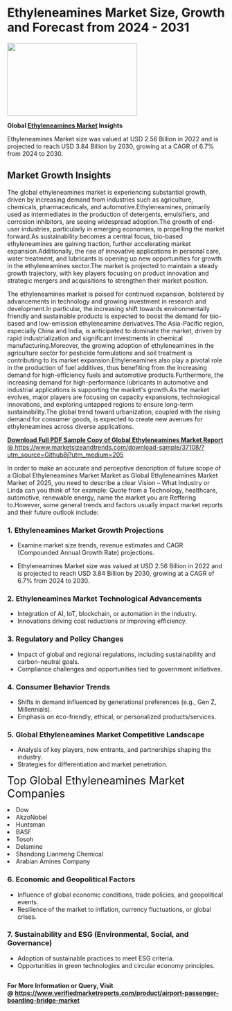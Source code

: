 <H1>Ethyleneamines Market Size, Growth and Forecast from 2024 - 2031</H1><img class="aligncenter size-medium wp-image-584254" src="https://thirdeyenews.in/wp-content/uploads/2024/09/Global-Market-Research-300x168.jpeg" alt="" width="300" height="168" /><p><strong>Global&nbsp;<a href="https://www.marketsizeandtrends.com/download-sample/37108/?utm_source=Github8j?utm_medium=205">Ethyleneamines Market</a> Insights</strong></p><p>Ethyleneamines Market size was valued at USD 2.56 Billion in 2022 and is projected to reach USD 3.84 Billion by 2030, growing at a CAGR of 6.7% from 2024 to 2030.</p><p><h2>Market Growth Insights</h2> <p>The global ethyleneamines market is experiencing substantial growth, driven by increasing demand from industries such as agriculture, chemicals, pharmaceuticals, and automotive.Ethyleneamines, primarily used as intermediates in the production of detergents, emulsifiers, and corrosion inhibitors, are seeing widespread adoption.The growth of end-user industries, particularly in emerging economies, is propelling the market forward.As sustainability becomes a central focus, bio-based ethyleneamines are gaining traction, further accelerating market expansion.Additionally, the rise of innovative applications in personal care, water treatment, and lubricants is opening up new opportunities for growth in the ethyleneamines sector.The market is projected to maintain a steady growth trajectory, with key players focusing on product innovation and strategic mergers and acquisitions to strengthen their market position.<a href="#"></a></p> <p>The ethyleneamines market is poised for continued expansion, bolstered by advancements in technology and growing investment in research and development.In particular, the increasing shift towards environmentally friendly and sustainable products is expected to boost the demand for bio-based and low-emission ethyleneamine derivatives.The Asia-Pacific region, especially China and India, is anticipated to dominate the market, driven by rapid industrialization and significant investments in chemical manufacturing.Moreover, the growing adoption of ethyleneamines in the agriculture sector for pesticide formulations and soil treatment is contributing to its market expansion.Ethyleneamines also play a pivotal role in the production of fuel additives, thus benefiting from the increasing demand for high-efficiency fuels and automotive products.Furthermore, the increasing demand for high-performance lubricants in automotive and industrial applications is supporting the market's growth.As the market evolves, major players are focusing on capacity expansions, technological innovations, and exploring untapped regions to ensure long-term sustainability.The global trend toward urbanization, coupled with the rising demand for consumer goods, is expected to create new avenues for ethyleneamines across diverse applications.<a href="#"></p><p><span class=""><strong>Download Full PDF Sample Copy of Global Ethyleneamines Market Report</strong> @ <a href="https://www.marketsizeandtrends.com/download-sample/37108/?utm_source=Github8j?utm_medium=205" target="_blank">https://www.marketsizeandtrends.com/download-sample/37108/?utm_source=Github8j?utm_medium=205</a></span></p><p>In order to make an accurate and perceptive description of future scope of a Global&nbsp;Ethyleneamines Market Market as Global&nbsp;Ethyleneamines Market Market of 2025, you need to describe a clear Vision &ndash; What Industry or Linda can you think of for example: Quote from a Technology, healthcare, automotive, renewable energy, name the market you are Reffering to.However, some general trends and factors usually impact market reports and their future outlook include:</p><h3>1.&nbsp;<strong>Ethyleneamines Market Growth Projections</strong></h3><ul><li>Examine market size trends, revenue estimates and CAGR (Compounded Annual Growth Rate) projections.</li><li><p>Ethyleneamines Market size was valued at USD 2.56 Billion in 2022 and is projected to reach USD 3.84 Billion by 2030, growing at a CAGR of 6.7% from 2024 to 2030.</p></li></ul><h3>2.&nbsp;<strong>Ethyleneamines Market Technological Advancements</strong></h3><ul><li>Integration of AI, IoT, blockchain, or automation in the industry.</li><li>Innovations driving cost reductions or improving efficiency.</li></ul><h3>3.&nbsp;<strong>Regulatory and Policy Changes</strong></h3><ul><li>Impact of global and regional regulations, including sustainability and carbon-neutral goals.</li><li>Compliance challenges and opportunities tied to government initiatives.</li></ul><h3>4.&nbsp;<strong>Consumer Behavior Trends</strong></h3><ul><li>Shifts in demand influenced by generational preferences (e.g., Gen Z, Millennials).</li><li>Emphasis on eco-friendly, ethical, or personalized products/services.</li></ul><h3>5.&nbsp;<strong>Global Ethyleneamines Market Competitive Landscape</strong></h3><ul><li>Analysis of key players, new entrants, and partnerships shaping the industry.</li><li>Strategies for differentiation and market penetration.</li></ul><p data-pm-slice="1 1 []"><span style="color: inherit; font-family: inherit; font-size: 25px;">Top Global Ethyleneamines Market Companies</span></p><div class="" data-test-id=""><p><li>Dow</li><li> AkzoNobel</li><li> Huntsman</li><li> BASF</li><li> Tosoh</li><li> Delamine</li><li> Shandong Lianmeng Chemical</li><li> Arabian Amines Company</li></p></div><h3>6.&nbsp;<strong>Economic and Geopolitical Factors</strong></h3><ul><li>Influence of global economic conditions, trade policies, and geopolitical events.</li><li>Resilience of the market to inflation, currency fluctuations, or global crises.</li></ul><h3>7.&nbsp;<strong>Sustainability and ESG (Environmental, Social, and Governance)</strong></h3><ul><li>Adoption of sustainable practices to meet ESG criteria.</li><li>Opportunities in green technologies and circular economy principles.</li></ul><h2><strong style="font-size: 14px;">For More Information or Query, Visit @&nbsp;</strong><a style="background-color: #ffffff; font-size: 14px;" href="https://www.marketsizeandtrends.com/report/ethyleneamines-market/" target="_blank">https://www.verifiedmarketreports.com/product/airport-passenger-boarding-bridge-market</a></h2>